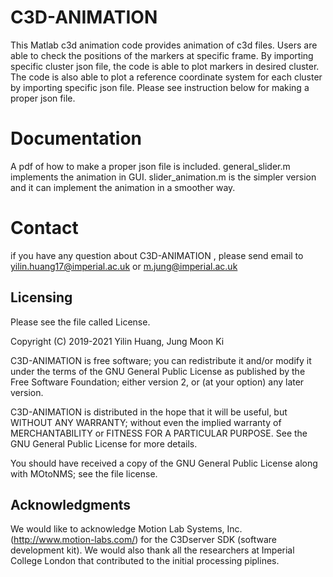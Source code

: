 # C3D-ANIMATION #

This Matlab c3d animation code provides animation of c3d files. 
Users are able to check the positions of the markers at specific frame. 
By importing specific cluster json file, the code is able to plot markers in desired cluster. 
The code is also able to plot a reference coordinate system for each cluster by importing specific json file.
Please see instruction below for making a proper json file.



# Documentation #

A pdf of how to make a proper json file is included. 
general_slider.m implements the animation in GUI. 
slider_animation.m is the simpler version and it can implement the animation in a smoother way. 



# Contact #

if you have any question about C3D-ANIMATION , please send email to <yilin.huang17@imperial.ac.uk> or <m.jung@imperial.ac.uk>



## Licensing ##

Please see the file called License.

Copyright (C) 2019-2021 Yilin Huang, Jung Moon Ki

C3D-ANIMATION is free software; you can redistribute it and/or modify it under the
terms of the GNU General Public License as published by the Free Software
Foundation; either version 2, or (at your option) any later version.

C3D-ANIMATION is distributed in the hope that it will be useful, but WITHOUT ANY
WARRANTY; without even the implied warranty of MERCHANTABILITY or FITNESS FOR
A PARTICULAR PURPOSE.  See the GNU General Public License for more details.

You should have received a copy of the GNU General Public License along with
MOtoNMS; see the file license. 



## Acknowledgments ##

We would like to acknowledge Motion Lab Systems, Inc. (<http://www.motion-labs.com/>)
for the C3Dserver SDK (software development kit). We would also thank all the researchers at Imperial College London that contributed to the initial processing piplines.

